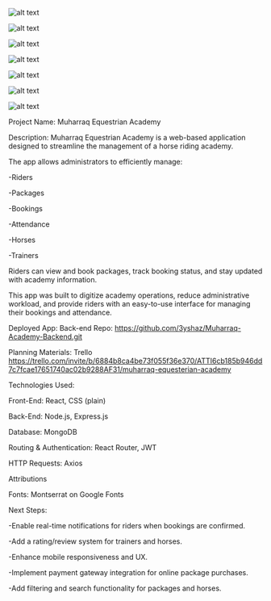 
![alt text](https://file%2B.vscode-resource.vscode-cdn.net/Users/son16121724/Desktop/Screenshot%202025-08-16%20at%202.55.53%20am.png?version%3D1755302187901)


![alt text](https://file%2B.vscode-resource.vscode-cdn.net/var/folders/f_/72r0gyvn3ks3b5v7gldr6jg00000gp/T/TemporaryItems/NSIRD_screencaptureui_aFhfvA/Screenshot%202025-08-16%20at%202.57.13%20am.png?version%3D1755302251600)


![alt text](https://file%2B.vscode-resource.vscode-cdn.net/var/folders/f_/72r0gyvn3ks3b5v7gldr6jg00000gp/T/TemporaryItems/NSIRD_screencaptureui_MgkKKE/Screenshot%202025-08-16%20at%202.58.11%20am.png?version%3D1755302301528)

![alt text](https://file%2B.vscode-resource.vscode-cdn.net/var/folders/f_/72r0gyvn3ks3b5v7gldr6jg00000gp/T/TemporaryItems/NSIRD_screencaptureui_to8CmI/Screenshot%202025-08-16%20at%202.59.02%20am.png?version%3D1755302345549)

![alt text](https://file%2B.vscode-resource.vscode-cdn.net/var/folders/f_/72r0gyvn3ks3b5v7gldr6jg00000gp/T/TemporaryItems/NSIRD_screencaptureui_z1dwVa/Screenshot%202025-08-16%20at%202.59.37%20am.png?version%3D1755302381187)

![alt text](https://file%2B.vscode-resource.vscode-cdn.net/var/folders/f_/72r0gyvn3ks3b5v7gldr6jg00000gp/T/TemporaryItems/NSIRD_screencaptureui_0QgYUe/Screenshot%202025-08-16%20at%203.00.16%20am.png?version%3D1755302419197)

![alt text](https://file%2B.vscode-resource.vscode-cdn.net/var/folders/f_/72r0gyvn3ks3b5v7gldr6jg00000gp/T/TemporaryItems/NSIRD_screencaptureui_WSfD7X/Screenshot%202025-08-16%20at%203.01.15%20am.png?version%3D1755302478575)


Project Name: Muharraq Equestrian Academy

Description:
Muharraq Equestrian Academy is a web-based application designed to streamline the management of a horse riding academy.

The app allows administrators to efficiently manage:

-Riders

-Packages

-Bookings

-Attendance

-Horses

-Trainers

Riders can view and book packages, track booking status, and stay updated with academy information.

This app was built to digitize academy operations, reduce administrative workload, and provide riders with an easy-to-use interface for managing their bookings and attendance.


Deployed App:
Back-end Repo: https://github.com/3yshaz/Muharraq-Academy-Backend.git 

Planning Materials: Trello 
https://trello.com/invite/b/6884b8ca4be73f055f36e370/ATTI6cb185b946dd7c7fcae17651740ac02b9288AF31/muharraq-equesterian-academy


Technologies Used:

Front-End: React, CSS (plain)

Back-End: Node.js, Express.js

Database: MongoDB

Routing & Authentication: React Router, JWT

HTTP Requests: Axios

Attributions

Fonts: Montserrat on Google Fonts


Next Steps:

-Enable real-time notifications for riders when bookings are confirmed.

-Add a rating/review system for trainers and horses.

-Enhance mobile responsiveness and UX.

-Implement payment gateway integration for online package purchases.

-Add filtering and search functionality for packages and horses.